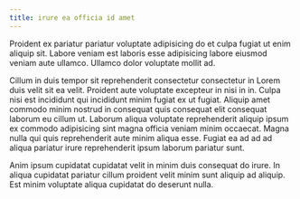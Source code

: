```yaml
---
title: irure ea officia id amet
---
```


Proident ex pariatur pariatur voluptate adipisicing do et culpa fugiat ut enim aliquip sit. Labore veniam est laboris esse adipisicing labore eiusmod veniam aute ullamco. Ullamco dolor voluptate mollit ad.

Cillum in duis tempor sit reprehenderit consectetur consectetur in Lorem duis velit sit ea velit. Proident aute voluptate excepteur in nisi in in. Culpa nisi est incididunt qui incididunt minim fugiat ex ut fugiat. Aliquip amet commodo minim nostrud in consequat quis consequat elit consequat laborum eu cillum ut. Laborum aliqua voluptate reprehenderit aliquip ipsum ex commodo adipisicing sint magna officia veniam minim occaecat. Magna nulla qui quis reprehenderit aute minim aliqua esse. Fugiat ea ad ad ad aliqua pariatur irure reprehenderit ipsum laborum pariatur sunt.

Anim ipsum cupidatat cupidatat velit in minim duis consequat do irure. In aliqua cupidatat pariatur cillum proident velit minim sunt aliquip ad aliquip. Est minim voluptate aliqua cupidatat do deserunt nulla.